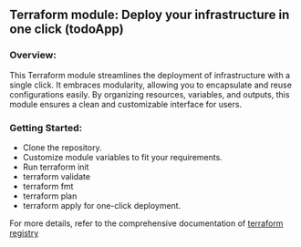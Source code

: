 ## Terraform module: Deploy your infrastructure in one click (todoApp)

### Overview:
This Terraform module streamlines the deployment of infrastructure with a single click. It embraces modularity, allowing you to encapsulate and reuse configurations easily. By organizing resources, variables, and outputs, this module ensures a clean and customizable interface for users.

### Getting Started:

- Clone the repository.
- Customize module variables to fit your requirements.
- Run terraform init
- terraform validate
- terraform fmt
- terraform plan 
- terraform apply for one-click deployment.

For more details, refer to the comprehensive documentation of [terraform registry](https://registry.terraform.io/providers/hashicorp/azurerm/latest/docs)
